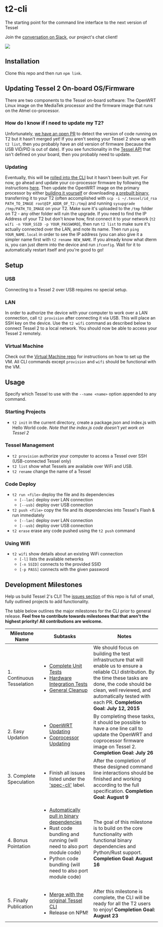 # t2-cli
The starting point for the command line interface to the next version of Tessel

Join the [conversation on Slack](https://tessel-slack.herokuapp.com/), our project's chat client!

<img src="http://tessel-slack.herokuapp.com/badge.svg">

## Installation
Clone this repo and then run `npm link`.

## Updating Tessel 2 On-board OS/Firmware
There are two components to the Tessel on-board software: The OpenWRT Linux image on the MediaTek processor and the firmware image that runs on the Atmel co-processor. 

### How do I know if I need to update my T2? 
Unfortunately, [we have an open PR](https://github.com/tessel/t2-cli/pull/130) to detect the version of code running on T2 but it hasn't merged yet! If you aren't seeing your Tessel 2 show up with `t2 list`, then you probably have an old version of firmware (because the USB VID/PID is out of date). If you see functionality in the [Tessel API](https://github.com/tessel/t2-firmware#t2-hardware-api) that isn't defined on your board, then you probably need to update.

### Updating
Eventually, this will be [rolled into the CLI](https://github.com/tessel/t2-cli/issues/81) but it hasn't been built yet. For now, go ahead and update your co-processor firmware by following the instructions [here](https://github.com/tessel/t2-firmware/#flashing). Then update the OpenWRT image on the primary processor by either [building it yourself](https://github.com/tessel/openwrt-tessel) or downloading [a prebuilt binary](https://kevinmehall.net/tmp/openwrt/openwrt-ramips-mt7620-tessel-squashfs-sysupgrade.bin), transferring it to your T2 (often accomplished with `scp -i ~/.tessel/id_rsa PATH_TO_IMAGE root@IP_ADDR_OF_T2:/tmp`) and running `sysupgrade /tmp/PATH_TO_IMAGE` on your T2. Make sure it's uploaded to the `/tmp` folder on T2 - any other folder will ruin the upgrade. If you need to find the IP Address of your T2 but don't know how, first connect it to your network (`t2 wifi -n YOUR_SSID -p YOUR_PASSWORD`), then run `t2 list` to make sure it's actually connected over the LAN, and note its name. Then run `ping YOUR_NAME.local` in order to see the IP address (you can also give it a simpler name first with `t2 rename NEW_NAME`. If you already know what dterm is, you can just dterm into the device and run `ifconfig`. Wait for it to automatically restart itself and you're good to go!

## Setup

### USB
Connecting to a Tessel 2 over USB requires no special setup.

### LAN
In order to authorize the device with your computer to work over a LAN connection, call `t2 provision` after connecting it via USB. This will place an SSH key on the device. Use the `t2 wifi` command as described below to connect Tessel 2 to a local network. You should now be able to access your Tessel 2 remotely.

### Virtual Machine
Check out the [Virtual Machine repo](https://github.com/tessel/t2-vm) for instructions on how to set up the VM. All CLI commands except `provision` and `wifi` should be functional with the VM.

## Usage
Specify which Tessel to use with the `--name <name>` option appended to any command.

### Starting Projects
* `t2 init` in the current directory, create a package.json and index.js with Hello World code. *Note that the index.js code doesn't yet work on Tessel 2*

### Tessel Management
* `t2 provision` authorize your computer to access a Tessel over SSH (USB-connected Tessel only)
* `t2 list` show what Tessels are available over WiFi and USB.
* `t2 rename` change the name of a Tessel

### Code Deploy
* `t2 run <file>` deploy the file and its dependencies
  * `[--lan]` deploy over LAN connection
  * `[--usb]` deploy over USB connection
* `t2 push <file>` copy the file and its dependencies into Tessel's Flash & run immediately
  * `[--lan]` deploy over LAN connection
  * `[--usb]` deploy over USB connection
* `t2 erase` erase any code pushed using the `t2 push` command

### Using Wifi
* `t2 wifi` show details about an existing WiFi connection
  * `[-l]` lists the available networks
  * `[-n SSID]` connects to the provided SSID
  * `[-p PASS]` connects with the given password

## Development Milestones
Help us build Tessel 2's CLI! The [issues section](https://github.com/tessel/t2-cli/issues) of this repo is full of small, fully outlined projects to add functionality.

The table below outlines the major milestones for the CLI prior to general release. **Feel free to contribute towards milestones that that aren't the highest priority! All contributions are welcome.**

| Milestone Name            | Subtasks                                                                                                                                                                                                                    | Notes                                                                                                                                                                                                                                                      |
|---------------------------|-----------------------------------------------------------------------------------------------------------------------------------------------------------------------------------------------------------------------------|------------------------------------------------------------------------------------------------------------------------------------------------------------------------------------------------------------------------------------------------------------|
| 1. Continuous Tesselation | <ul><li>[Complete Unit Tests](https://github.com/tessel/t2-cli/issues/72)</li><li>[Hardware Integration Tests](https://github.com/tessel/t2-cli/issues/155)</li><li>[General Cleanup](https://github.com/tessel/t2-cli/issues/104)</li></ul>            | We should focus on building the test infrastructure that will enable us to ensure a reliable CLI distribution. By the time these tasks are done, the code should be clean, well reviewed, and automatically tested with each PR.  **Completion Goal: July 12, 2015** |
|      2. Easy Updation     | <ul><li>[ OpenWRT Updating](https://github.com/tessel/t2-cli/issues/81)</li><li>[Coprocessor Updating](https://github.com/tessel/t2-cli/issues/109)</li></ul>                                                                                     | By completing these tasks, it should be possible to have a one line call to update the OpenWRT and coprocessor firmware image on Tessel 2.   **Completion Goal: July 26**                                                                                      |
|  3. Complete Speculation  | <ul><li>Finish all issues listed under the ['spec-cli'](https://github.com/tessel/t2-cli/labels/spec-cli) label.</li></ul>                                                                                                                   | After the completion of these designed command line interactions should be finished and working according to the full specification.  **Completion Goal: August 9**                                                                                            |
|    4. Bonus Pointation    | <ul><li>[Automatically pull in binary dependencies](https://github.com/tessel/t2-cli/issues/96)</li><li>Rust code bundling and running (will need to also port module code)</li><li>Python code bundling (will need to also port module code)</li></ul> | The goal of this milestone is to build on the core functionality with functional binary dependencies and Python/Rust support.  **Completion Goal: August 16**                                                                                                  |
|   5. Finally Publication  | <ul><li>[ Merge with the original Tessel CLI](https://github.com/tessel/t2-cli/issues/15)</li><li> Release on NPM!</li></ul>                                                                                                                       | After this milestone is complete, the CLI will be ready for all the T2 users to enjoy!  **Completion Goal: August 23**                                                                                                                                         |
